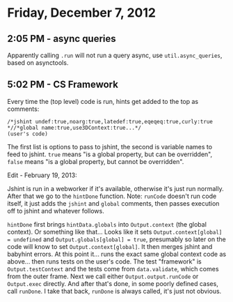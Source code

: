 # Friday, December 7, 2012

## 2:05 PM - async queries

Apparently calling `.run` will not run a query async, use `util.async_queries`,
based on asynctools.

## 5:02 PM - CS Framework

Every time the (top level) code is run, hints get added to the top as comments:

    /*jshint undef:true,noarg:true,latedef:true,eqeqeq:true,curly:true *//*global name:true,use3DContext:true...*/
    (user's code)

The first list is options to pass to jshint, the second is variable names to
feed to jshint. `true` means "is a global property, but can be overridden",
`false` means "is a global property, but cannot be overridden".

Edit - February 19, 2013:

Jshint is run in a webworker if it's available, otherwise it's just run
normally. After that we go to the `hintDone` function. Note: `runCode` doesn't
run code itself, it just adds the `jshint` and `global` comments, then passes
execution off to jshint and whatever follows.

`hintDone` first brings `hintData.globals` into `Output.context` (the global
context). Or something like that... Looks like it sets `Output.context[global]
= undefined` and `Output.globals[global] = true`, presumably so later on the
code will know to set `Output.context[global]`. It then merges jshint and
babyhint errors. At this point it... runs the exact same global context code as
above... then runs tests on the user's code. The test "framework" is
`Output.testContext` and the tests come from `data.validate`, which comes from
the outer frame. Next we call either `Output.output.runCode` or `Output.exec`
directly. And after that's done, in some poorly defined cases, call `runDone`.
I take that back, `runDone` is always called, it's just not obvious.
